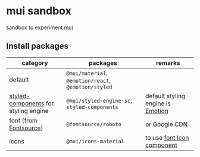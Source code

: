 # mui sandbox

sandbox to experiment [mui](https://mui.com)

## Install packages

| category | packages | remarks |
| --- | --- | --- |
| default | `@mui/material`, `@emotion/react`, `@emotion/styled` |
| [styled-components](https://styled-components.com/) for styling engine | `@mui/styled-engine-sc`, `styled-components` | default styling engine is [Emotion](https://emotion.sh/) |
| font (from [Fontsource](https://fontsource.org/)) | `@fontsource/roboto` | or Google CDN |
| icons | `@mui/icons-material` | to use [font Icon component](https://mui.com/material-ui/icons/#icon-font-icons) |
